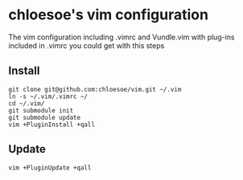 # chloesoe's vim configuration 
The vim configuration including .vimrc and Vundle.vim with plug-ins included in .vimrc you could get with this steps

## Install
```
git clone git@github.com:chloesoe/vim.git ~/.vim
ln -s ~/.vim/.vimrc ~/ 
cd ~/.vim/ 
git submodule init 
git submodule update 
vim +PluginInstall +qall
```

## Update
```
vim +PluginUpdate +qall
```

